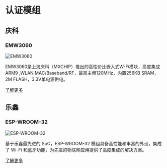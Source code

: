 # 认证模组

## 庆科

### EMW3060

![EMW3060](https://img.alicdn.com/tfs/TB13M4zceOSBuNjy0FdXXbDnVXa-1200-761.png)

EMW3060是上海庆科（MXCHIP）推出的高性价比嵌入式W-Fi模块，高度集成ARM9 ,WLAN MAC/Baseband/RF，最高主频120MHz，内置256KB SRAM，2M FLASH，3.3V单电源供电。

[了解更多](http://www.mxchip.com/product/wifi_product/56)

## 乐鑫

### ESP-WROOM-32

![ESP-WROOM-32](https://img.alicdn.com/tfs/TB1zrdLch9YBuNjy0FfXXXIsVXa-595-800.png)

基于乐鑫最先进的 SoC，ESP-WROOM-32 模组具备高性能和丰富的外设，集成了 Wi-Fi 和蓝牙功能，为先进的物联网应用提供了高度集成的解决方案。

[了解更多](https://www.espressif.com/en/products/hardware/esp-wroom-32/overview)
